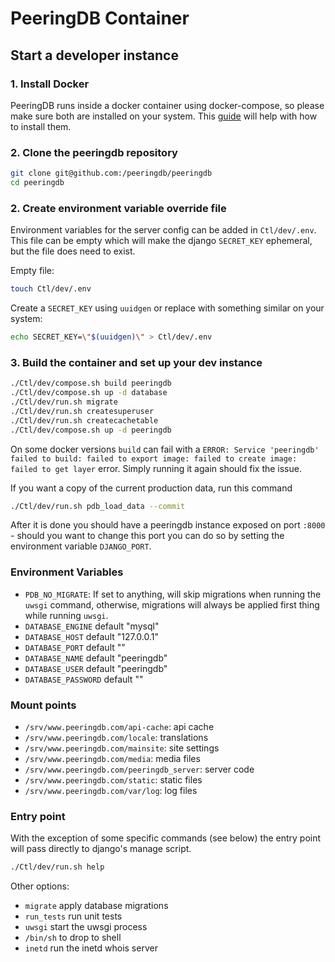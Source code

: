 
# PeeringDB Container

## Start a developer instance


### 1. Install Docker

PeeringDB runs inside a docker container using docker-compose, so please make sure both are installed on your system. This [guide](https://docs.docker.com/compose/install/) will help with how to install them.

### 2. Clone the peeringdb repository

```sh
git clone git@github.com:/peeringdb/peeringdb
cd peeringdb
```

### 2. Create environment variable override file

Environment variables for the server config can be added in `Ctl/dev/.env`.
This file can be empty which will make the django `SECRET_KEY` ephemeral, but
the file does need to exist.

Empty file:

```sh
touch Ctl/dev/.env
```

Create a `SECRET_KEY` using `uuidgen` or replace with something similar on your system:

```sh
echo SECRET_KEY=\"$(uuidgen)\" > Ctl/dev/.env
```

### 3. Build the container and set up your dev instance

```sh
./Ctl/dev/compose.sh build peeringdb
./Ctl/dev/compose.sh up -d database
./Ctl/dev/run.sh migrate
./Ctl/dev/run.sh createsuperuser
./Ctl/dev/run.sh createcachetable
./Ctl/dev/compose.sh up -d peeringdb
```

On some docker versions `build` can fail with a `ERROR: Service 'peeringdb' failed to build: failed to export image: failed to create image: failed to get layer` error. Simply
running it again should fix the issue.


If you want a copy of the current production data, run this command

```sh
./Ctl/dev/run.sh pdb_load_data --commit
```

After it is done you should have a peeringdb instance exposed on port `:8000` - should you want to change
this port you can do so by setting the environment variable `DJANGO_PORT`.

### Environment Variables

- `PDB_NO_MIGRATE`: If set to anything, will skip migrations when running the `uwsgi` command, otherwise, migrations will always be applied first thing while running `uwsgi`.
- `DATABASE_ENGINE` default "mysql"
- `DATABASE_HOST` default "127.0.0.1"
- `DATABASE_PORT` default ""
- `DATABASE_NAME` default "peeringdb"
- `DATABASE_USER` default "peeringdb"
- `DATABASE_PASSWORD` default ""

### Mount points

- `/srv/www.peeringdb.com/api-cache`: api cache
- `/srv/www.peeringdb.com/locale`: translations
- `/srv/www.peeringdb.com/mainsite`: site settings
- `/srv/www.peeringdb.com/media`: media files
- `/srv/www.peeringdb.com/peeringdb_server`: server code
- `/srv/www.peeringdb.com/static`: static files
- `/srv/www.peeringdb.com/var/log`: log files

### Entry point

With the exception of some specific commands (see below) the entry point will pass directly to django's manage script.

```sh
./Ctl/dev/run.sh help
```

Other options:

- `migrate` apply database migrations
- `run_tests` run unit tests
- `uwsgi` start the uwsgi process
- `/bin/sh` to drop to shell
- `inetd` run the inetd whois server



